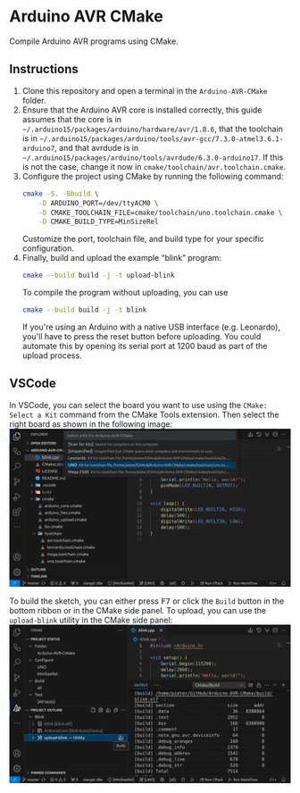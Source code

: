 # Arduino AVR CMake

Compile Arduino AVR programs using CMake. 

## Instructions

1. Clone this repository and open a terminal in the `Arduino-AVR-CMake` folder.
2. Ensure that the Arduino AVR core is installed correctly, this guide assumes
   that the core is in `~/.arduino15/packages/arduino/hardware/avr/1.8.6`,
   that the toolchain is in `~/.arduino15/packages/arduino/tools/avr-gcc/7.3.0-atmel3.6.1-arduino7`,
   and that avrdude is in `~/.arduino15/packages/arduino/tools/avrdude/6.3.0-arduino17`.
   If this is not the case, change it now in `cmake/toolchain/avr.toolchain.cmake`.
3. Configure the project using CMake by running the following command:
    ```sh
    cmake -S. -Bbuild \
        -D ARDUINO_PORT=/dev/ttyACM0 \
        -D CMAKE_TOOLCHAIN_FILE=cmake/toolchain/uno.toolchain.cmake \
        -D CMAKE_BUILD_TYPE=MinSizeRel
    ```
    Customize the port, toolchain file, and build type for your specific
    configuration.
4. Finally, build and upload the example “blink” program:
    ```sh
    cmake --build build -j -t upload-blink
    ```
    To compile the program without uploading, you can use 
    ```sh
    cmake --build build -j -t blink
    ```
    If you're using an Arduino with a native USB interface (e.g. Leonardo),
    you'll have to press the reset button before uploading. You could 
    automate this by opening its serial port at 1200 baud as part of the 
    upload process.

## VSCode

In VSCode, you can select the board you want to use using the 
`CMake: Select a Kit` command from the CMake Tools extension.
Then select the right board as shown in the following image:
![Selecting the Arduino board using CMake](images/selecting.png)

To build the sketch, you can either press <kbd>F7</kbd> or click the `Build`
button in the bottom ribbon or in the CMake side panel. To upload, you can use
the `upload-blink` utility in the CMake side panel:
![Uploading the Arduino board using CMake](images/uploading.png)
